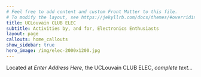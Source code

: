 ```yaml
---
# Feel free to add content and custom Front Matter to this file.
# To modify the layout, see https://jekyllrb.com/docs/themes/#overriding-theme-defaults
title: UCLouvain CLUB ELEC
subtitle: Activities by, and for, Electronics Enthusiasts
layout: page
callouts: home_callouts
show_sidebar: true
hero_image: /img/elec-2000x1200.jpg
---
```


Located at *Enter Address Here*, the UCLouvain CLUB ELEC, *complete text...*
